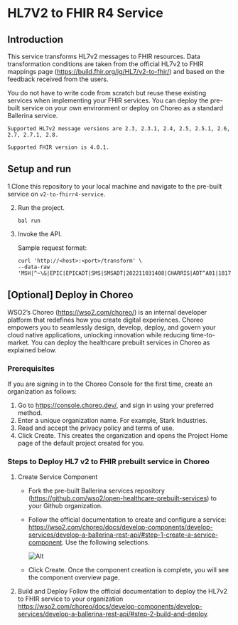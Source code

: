 # HL7V2 to FHIR R4 Service

## Introduction

This service transforms HL7v2 messages to FHIR resources. Data transformation conditions are taken from the official HL7v2 to FHIR mappings page (https://build.fhir.org/ig/HL7/v2-to-fhir/) and based on the feedback received from the users.

You do not have to write code from scratch but reuse these existing services when implementing your FHIR services. You can deploy the pre-built service on your own environment or deploy on Choreo as a standard Ballerina service.

```Supported HL7v2 message versions are 2.3, 2.3.1, 2.4, 2.5, 2.5.1, 2.6, 2.7, 2.7.1, 2.8.```

```Supported FHIR version is 4.0.1.```

## Setup and run

1.Clone this repository to your local machine and navigate to the pre-built service on `v2-to-fhirr4-service`.

2. Run the project.

    ```ballerina
    bal run
    ```

4. Invoke the API.

    Sample request format:

    ```
    curl 'http://<host>:<port>/transform' \
    --data-raw 'MSH|^~\&|EPIC|EPICADT|SMS|SMSADT|202211031408|CHARRIS|ADT^A01|1817457|D|2.8'
    ```

## [Optional] Deploy in Choreo

WSO2’s Choreo (https://wso2.com/choreo/) is an internal developer platform that redefines how you create digital experiences. Choreo empowers you to seamlessly design, develop, deploy, and govern your cloud native applications, unlocking innovation while reducing time-to-market. You can deploy the healthcare prebuilt services in Choreo as explained below. 

### Prerequisites

If you are signing in to the Choreo Console for the first time, create an organization as follows:

1. Go to https://console.choreo.dev/, and sign in using your preferred method.
2. Enter a unique organization name. For example, Stark Industries.
3. Read and accept the privacy policy and terms of use.
4. Click Create.
This creates the organization and opens the Project Home page of the default project created for you.

### Steps to Deploy HL7 v2 to FHIR prebuilt service in Choreo
1. Create Service Component
    * Fork the pre-built Ballerina services repository (https://github.com/wso2/open-healthcare-prebuilt-services) to your Github organization.
    * Follow the official documentation to create and configure a service: https://wso2.com/choreo/docs/develop-components/develop-services/develop-a-ballerina-rest-api/#step-1-create-a-service-component. Use the following selections. 

        ![Alt](create-prebuilt-service-v2-fhir.png "Create a hl7v2 to FHIR service in Choreo")

    * Click Create. Once the component creation is complete, you will see the component overview page.

2. Build and Deploy
Follow the official documentation to deploy the HL7v2 to FHIR service to your organization https://wso2.com/choreo/docs/develop-components/develop-services/develop-a-ballerina-rest-api/#step-2-build-and-deploy.


